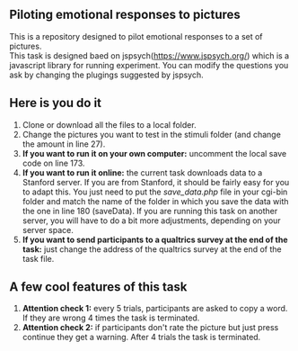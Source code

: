 
## Piloting emotional responses to pictures

This is a repository designed to pilot emotional responses to a set of pictures.  
This task is designed baed on jspsych(https://www.jspsych.org/) which is a javascript library for running experiment. You can modify the questions you ask by changing the plugings suggested by jspsych.

## Here is you do it

1. Clone or download all the files to a local folder.
2. Change the pictures you want to test in the stimuli folder (and change the amount in line 27).
3. **If you want to run it on your own computer:** uncomment the local save code on line 173.
4. **If you want to run it online:** the current task downloads data to a Stanford server. If you are from Stanford, it should be fairly easy for you to adapt this. You just need to put the *save_data.php* file in your cgi-bin folder and match the name of the folder in which you save the data with the one in line 180 (saveData). If you are running this task on another server, you will have to do a bit more adjustments, depending on your server space.
4. **If you want to send participants to a qualtrics survey at the end of the task:** just change the address of the qualtrics survey at the end of the task file.

## A few cool features of this task
1. **Attention check 1:** every 5 trials, participants are asked to copy a word. If they are wrong 4 times the task is terminated.
2. **Attention check 2:** if participants don't rate the picture but just press continue they get a warning. After 4 trials the task is terminated.

